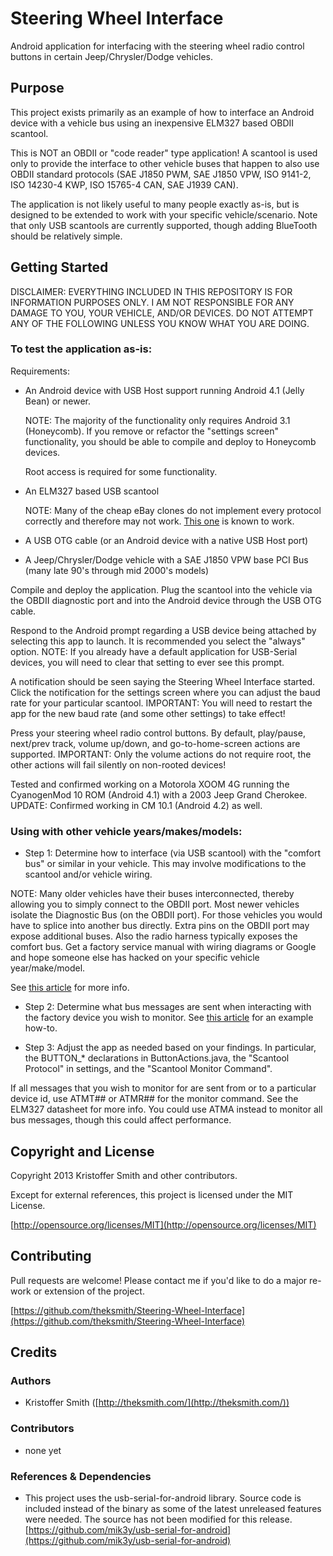 # Steering Wheel Interface

Android application for interfacing with the steering wheel radio control buttons in certain Jeep/Chrysler/Dodge vehicles.

## Purpose

This project exists primarily as an example of how to interface an Android device with a vehicle bus using an inexpensive ELM327 based OBDII scantool.

This is NOT an OBDII or "code reader" type application! A scantool is used only to provide the interface to other vehicle buses that happen to also use OBDII standard protocols (SAE J1850 PWM, SAE J1850 VPW, ISO 9141-2, ISO 14230-4 KWP, ISO 15765-4 CAN, SAE J1939 CAN).

The application is not likely useful to many people exactly as-is, but is designed to be extended to work with your specific vehicle/scenario. Note that only USB scantools are currently supported, though adding BlueTooth should be relatively simple.

## Getting Started

DISCLAIMER: EVERYTHING INCLUDED IN THIS REPOSITORY IS FOR INFORMATION PURPOSES ONLY. I AM NOT RESPONSIBLE FOR ANY DAMAGE TO YOU, YOUR VEHICLE, AND/OR DEVICES. DO NOT ATTEMPT ANY OF THE FOLLOWING UNLESS YOU KNOW WHAT YOU ARE DOING.

### To test the application as-is:

Requirements:

+	An Android device with USB Host support running Android 4.1 (Jelly Bean) or newer.
	
	NOTE: The majority of the functionality only requires Android 3.1 (Honeycomb). If you remove or refactor the "settings screen" functionality, you should be able to compile and deploy to Honeycomb devices.
	
	Root access is required for some functionality.

+	An ELM327 based USB scantool
	
	NOTE: Many of the cheap eBay clones do not implement every protocol correctly and therefore may not work. [This one](http://www.amazon.com/ScanTool-423001-ElmScan-Diagnostic-Software/dp/B002PYBZJO/) is known to work.

+	A USB OTG cable	(or an Android device with a native USB Host port)

+	A Jeep/Chrysler/Dodge vehicle with a SAE J1850 VPW base PCI Bus (many late 90's through mid 2000's models)

Compile and deploy the application. Plug the scantool into the vehicle via the OBDII diagnostic port and into the Android device through the USB OTG cable. 

Respond to the Android prompt regarding a USB device being attached by selecting this app to launch. It is recommended you select the "always" option. NOTE: If you already have a default application for USB-Serial devices, you will need to clear that setting to ever see this prompt.

A notification should be seen saying the Steering Wheel Interface started. Click the notification for the settings screen where you can adjust the baud rate for your particular scantool. IMPORTANT: You will need to restart the app for the new baud rate (and some other settings) to take effect!

Press your steering wheel radio control buttons. By default, play/pause, next/prev track, volume up/down, and go-to-home-screen actions are supported. IMPORTANT: Only the volume actions do not require root, the other actions will fail silently on non-rooted devices!

Tested and confirmed working on a Motorola XOOM 4G running the CyanogenMod 10 ROM (Android 4.1) with a 2003 Jeep Grand Cherokee. UPDATE: Confirmed working in CM 10.1 (Android 4.2) as well.

### Using with other vehicle years/makes/models:

+	Step 1: Determine how to interface (via USB scantool) with the "comfort bus" or similar in your vehicle. This may involve modifications to the scantool and/or vehicle wiring.

NOTE: Many older vehicles have their buses interconnected, thereby allowing you to simply connect to the OBDII port. Most newer vehicles isolate the Diagnostic Bus (on the OBDII port). For those vehicles you would have to splice into another bus directly. Extra pins on the OBDII port may expose additional buses. Also the radio harness typically exposes the comfort bus. Get a factory service manual with wiring diagrams or Google and hope someone else has hacked on your specific vehicle year/make/model.

See [this article](http://theksmith.com/technology/hack-vehicle-bus-cheap-easy-part-1/) for more info.

+	Step 2: Determine what bus messages are sent when interacting with the factory device you wish to monitor. See [this article](http://theksmith.com/technology/hack-vehicle-bus-cheap-easy-part-2/) for an example how-to.

+	Step 3: Adjust the app as needed based on your findings. In particular, the BUTTON_* declarations in ButtonActions.java, the "Scantool Protocol" in settings, and the "Scantool Monitor Command".

If all messages that you wish to monitor for are sent from or to a particular device id, use ATMT## or ATMR## for the monitor command. See the ELM327 datasheet for more info. You could use ATMA instead to monitor all bus messages, though this could affect performance.

## Copyright and License

Copyright 2013 Kristoffer Smith and other contributors.

Except for external references, this project is licensed under the MIT License.

[http://opensource.org/licenses/MIT](http://opensource.org/licenses/MIT)

## Contributing

Pull requests are welcome! Please contact me if you'd like to do a major re-work or extension of the project.

[https://github.com/theksmith/Steering-Wheel-Interface](https://github.com/theksmith/Steering-Wheel-Interface)

## Credits

### Authors

+	Kristoffer Smith ([http://theksmith.com/](http://theksmith.com/))

### Contributors

+	none yet

### References & Dependencies

+	This project uses the usb-serial-for-android library. Source code is included instead of the binary as some of the latest unreleased features were needed. The source has not been modified for this release. [https://github.com/mik3y/usb-serial-for-android](https://github.com/mik3y/usb-serial-for-android)
